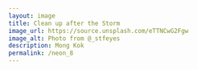 ```yaml
---
layout: image
title: Clean up after the Storm
image_url: https://source.unsplash.com/eTTNCwG2Fgw
image_alt: Photo from @_stfeyes
description: Mong Kok
permalink: /neon_8
---
```

